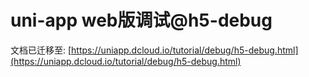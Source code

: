 # uni-app web版调试@h5-debug

文档已迁移至: [https://uniapp.dcloud.io/tutorial/debug/h5-debug.html](https://uniapp.dcloud.io/tutorial/debug/h5-debug.html)